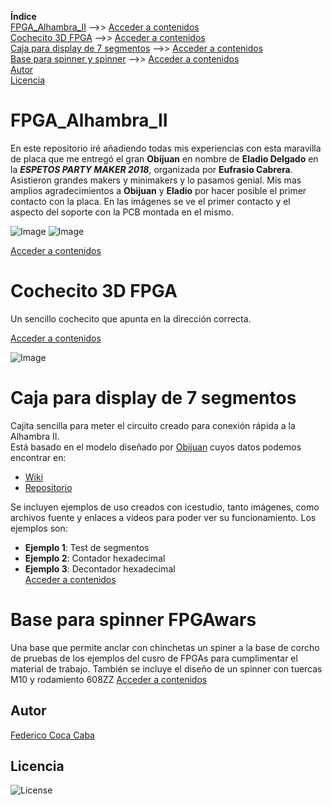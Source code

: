 **Índice**   
[FPGA_Alhambra_II](#id1) -->>  [Acceder a contenidos](https://github.com/fgcoca/FPGA_Alhambra_II/tree/master/alhambra-II-3D-support)    
[Cochecito 3D FPGA](#id2) -->>  [Acceder a contenidos](https://github.com/fgcoca/FPGA_Alhambra_II/tree/master/3D/Cochecito-FPGA)  
[Caja para display de 7 segmentos](#id3) -->>  [Acceder a contenidos](https://github.com/fgcoca/FPGA_Alhambra_II/tree/master/3D/Caja-7segmentos)  
[Base para spinner y spinner](#id4) -->>  [Acceder a contenidos](https://github.com/fgcoca/FPGA_Alhambra_II/tree/master/3D/Base-spinner-FPGAwars)  
[Autor](#id100)  
[Licencia](#id101)

# FPGA_Alhambra_II<a name="id1"></a>  
En este repositorio iré añadiendo todas mis experiencias con esta maravilla de placa que me entregó el gran **Obijuan** en nombre de **Eladio Delgado** en la ***ESPETOS PARTY MAKER 2018***, organizada por **Eufrasio Cabrera**. Asistieron grandes makers y minimakers y lo pasamos genial.
Mis mas amplios agradecimientos a **Obijuan** y **Eladio** por hacer posible el primer contacto con la placa.
En las imágenes se ve el primer contacto y el aspecto del soporte con la PCB montada en el mismo.

![Image][1]  ![Image][2]

 [1]: https://github.com/fgcoca/FPGA_Alhambra_II/blob/master/alhambra-II-3D-support/fhotos/Primer-contacto-mini.jpg
 [2]: https://github.com/fgcoca/FPGA_Alhambra_II/blob/master/alhambra-II-3D-support/fhotos/Soporte-3D-con-PCB-mini.png

[Acceder a contenidos](https://github.com/fgcoca/FPGA_Alhambra_II/tree/master/alhambra-II-3D-support)    
 
# Cochecito 3D FPGA<a name="id2"></a>  
Un sencillo cochecito que apunta en la dirección correcta.  

[Acceder a contenidos](https://github.com/fgcoca/FPGA_Alhambra_II/tree/master/3D/Cochecito-FPGA)

![Image][3]

 [3]: https://github.com/fgcoca/FPGA_Alhambra_II/blob/master/3D/Cochecito-FPGA/Photos/Top-mini.png
 
 # Caja para display de 7 segmentos<a name="id3"></a>
 Cajita sencilla para meter el circuito creado para conexión rápida a la Alhambra II.   
 Está basado en el modelo diseñado por [Obijuan](https://github.com/Obijuan/) cuyos datos podemos encontrar en:
 * [Wiki](https://github.com/Obijuan/3D-parts/wiki/Carcasa-para-placa-con-display-7-segmentos) 
 * [Repositorio](https://github.com/Obijuan/3D-parts/tree/master/2016-10-05-7seg-box)

Se incluyen ejemplos de uso creados con icestudio, tanto imágenes, como archivos fuente y enlaces a videos para poder ver su funcionamiento. Los ejemplos son:   
* **Ejemplo 1**: Test de segmentos
* **Ejemplo 2**: Contador hexadecimal
* **Ejemplo 3**: Decontador hexadecimal  
 [Acceder a contenidos](https://github.com/fgcoca/FPGA_Alhambra_II/tree/master/3D/Caja-7segmentos) 
 
 # Base para spinner FPGAwars<a name="id4"></a>
 Una base que permite anclar con chinchetas un spiner a la base de corcho de pruebas de los ejemplos del cusro de FPGAs para cumplimentar el material de trabajo. También se incluye el diseño de un spinner con tuercas M10 y rodamiento 608ZZ
 [Acceder a contenidos](https://github.com/fgcoca/FPGA_Alhambra_II/tree/master/3D/Base-spinner-FPGAwars) 
 
## **Autor**<a name="id100"></a>

[Federico Coca Caba](https://github.com/fgcoca)

## **Licencia**<a name="id101"></a>
![License][88]

 [88]: https://github.com/fgcoca/FPGA_Alhambra_II/blob/master/alhambra-II-3D-support/fhotos/licencia.png
